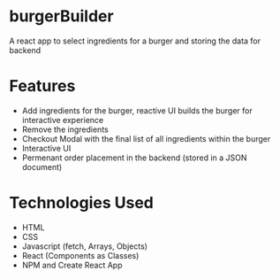 # burgerBuilder
A react app to select ingredients for a burger and storing the data for backend

# Features
* Add ingredients for the burger, reactive UI builds the burger for interactive experience
* Remove the ingredients 
* Checkout Modal with the final list of all ingredients within the burger
* Interactive UI
* Permenant order placement in the backend (stored in a JSON document)

# Technologies Used
* HTML
* CSS
* Javascript (fetch, Arrays, Objects)
* React (Components as Classes)
* NPM and Create React App
